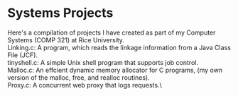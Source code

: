 # Systems Projects
Here's a compilation of projects I have created as part of my Computer Systems (COMP 321) at Rice University.\
Linking.c: A program, which reads the linkage information from a Java Class File (JCF).\
tinyshell.c: A simple Unix shell program that supports job control.\
Malloc.c: An effcient dynamic memory allocator for C programs, (my own version of the malloc, free, and realloc routines).\
Proxy.c: A concurrent web proxy that logs requests.\
